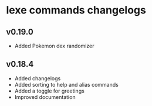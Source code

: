 # lexe commands changelogs

## v0.19.0

- Added Pokemon dex randomizer

## v0.18.4

- Added changelogs
- Added sorting to help and alias commands
- Added a toggle for greetings
- Improved documentation